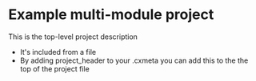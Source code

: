 # Example multi-module project

This is the top-level project description

* It's included from a file
* By adding project_header to your .cxmeta you can add this to the 
   the top of the project file